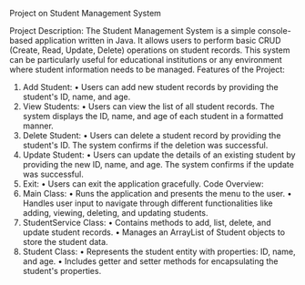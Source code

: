 Project on Student Management System 


Project Description: The Student Management System is a simple console-based application written in Java. It allows users to perform basic CRUD (Create, Read, Update, Delete) operations on student records. This system can be particularly useful for educational institutions or any environment where student information needs to be managed.
Features of the Project:
1.	Add Student:
•	Users can add new student records by providing the student's ID, name, and age.
2.	View Students:
•	Users can view the list of all student records. The system displays the ID, name, and age of each student in a formatted manner.
3.	Delete Student:
•	Users can delete a student record by providing the student's ID. The system confirms if the deletion was successful.
4.	Update Student:
•	Users can update the details of an existing student by providing the new ID, name, and age. The system confirms if the update was successful.
5.	Exit:
•	Users can exit the application gracefully.
Code Overview:
1.	Main Class:
•	Runs the application and presents the menu to the user.
•	Handles user input to navigate through different functionalities like adding, viewing, deleting, and updating students.
2.	StudentService Class:
•	Contains methods to add, list, delete, and update student records.
•	Manages an ArrayList of Student objects to store the student data.
3.	Student Class:
•	Represents the student entity with properties: ID, name, and age.
•	Includes getter and setter methods for encapsulating the student's properties.
